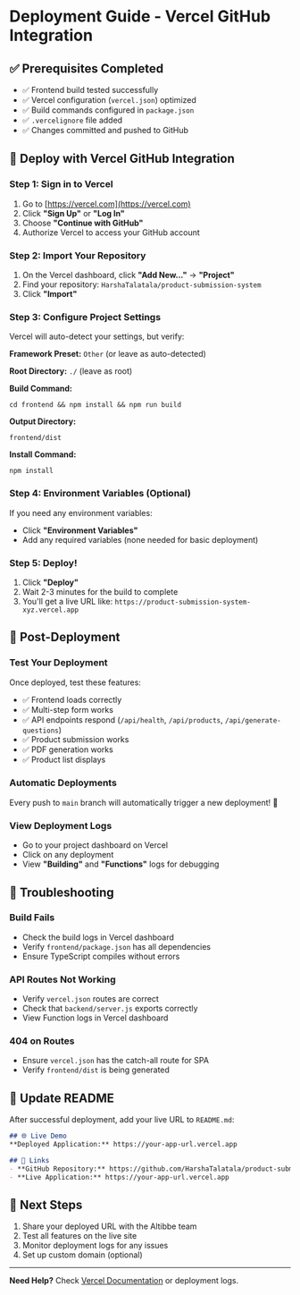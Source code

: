 # Deployment Guide - Vercel GitHub Integration

## ✅ Prerequisites Completed
- ✅ Frontend build tested successfully
- ✅ Vercel configuration (`vercel.json`) optimized
- ✅ Build commands configured in `package.json`
- ✅ `.vercelignore` file added
- ✅ Changes committed and pushed to GitHub

## 🚀 Deploy with Vercel GitHub Integration

### Step 1: Sign in to Vercel
1. Go to [https://vercel.com](https://vercel.com)
2. Click **"Sign Up"** or **"Log In"**
3. Choose **"Continue with GitHub"**
4. Authorize Vercel to access your GitHub account

### Step 2: Import Your Repository
1. On the Vercel dashboard, click **"Add New..."** → **"Project"**
2. Find your repository: `HarshaTalatala/product-submission-system`
3. Click **"Import"**

### Step 3: Configure Project Settings
Vercel will auto-detect your settings, but verify:

**Framework Preset:** `Other` (or leave as auto-detected)

**Root Directory:** `./` (leave as root)

**Build Command:** 
```
cd frontend && npm install && npm run build
```

**Output Directory:** 
```
frontend/dist
```

**Install Command:**
```
npm install
```

### Step 4: Environment Variables (Optional)
If you need any environment variables:
- Click **"Environment Variables"**
- Add any required variables (none needed for basic deployment)

### Step 5: Deploy!
1. Click **"Deploy"**
2. Wait 2-3 minutes for the build to complete
3. You'll get a live URL like: `https://product-submission-system-xyz.vercel.app`

## 🎉 Post-Deployment

### Test Your Deployment
Once deployed, test these features:
- ✅ Frontend loads correctly
- ✅ Multi-step form works
- ✅ API endpoints respond (`/api/health`, `/api/products`, `/api/generate-questions`)
- ✅ Product submission works
- ✅ PDF generation works
- ✅ Product list displays

### Automatic Deployments
Every push to `main` branch will automatically trigger a new deployment! 🚀

### View Deployment Logs
- Go to your project dashboard on Vercel
- Click on any deployment
- View **"Building"** and **"Functions"** logs for debugging

## 🔧 Troubleshooting

### Build Fails
- Check the build logs in Vercel dashboard
- Verify `frontend/package.json` has all dependencies
- Ensure TypeScript compiles without errors

### API Routes Not Working
- Verify `vercel.json` routes are correct
- Check that `backend/server.js` exports correctly
- View Function logs in Vercel dashboard

### 404 on Routes
- Ensure `vercel.json` has the catch-all route for SPA
- Verify `frontend/dist` is being generated

## 📝 Update README
After successful deployment, add your live URL to `README.md`:

```markdown
## 🌐 Live Demo
**Deployed Application:** https://your-app-url.vercel.app

## 🔗 Links
- **GitHub Repository:** https://github.com/HarshaTalatala/product-submission-system
- **Live Application:** https://your-app-url.vercel.app
```

## 🎯 Next Steps
1. Share your deployed URL with the Altibbe team
2. Test all features on the live site
3. Monitor deployment logs for any issues
4. Set up custom domain (optional)

---

**Need Help?** Check [Vercel Documentation](https://vercel.com/docs) or deployment logs.
